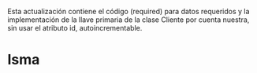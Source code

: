 Esta actualización contiene el código (required) para datos requeridos y la implementación de la llave primaria de la clase Cliente por cuenta nuestra,
sin usar el atributo id, autoincrementable.
# Isma
